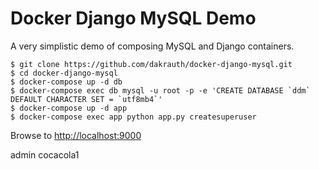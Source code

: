 Docker Django MySQL Demo
========================

A very simplistic demo of composing MySQL and Django containers.


    $ git clone https://github.com/dakrauth/docker-django-mysql.git
    $ cd docker-django-mysql
    $ docker-compose up -d db
    $ docker-compose exec db mysql -u root -p -e 'CREATE DATABASE `ddm` DEFAULT CHARACTER SET = `utf8mb4`'
    $ docker-compose up -d app
    $ docker-compose exec app python app.py createsuperuser


Browse to [http://localhost:9000](http://localhost:9000)


admin
cocacola1
